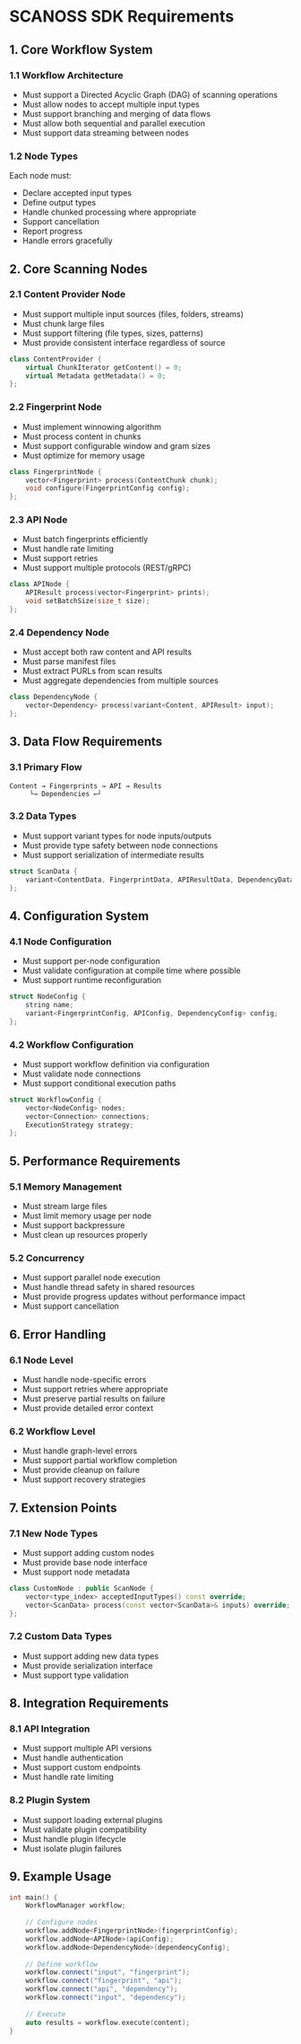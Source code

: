 # SCANOSS SDK Requirements

## 1. Core Workflow System

### 1.1 Workflow Architecture
- Must support a Directed Acyclic Graph (DAG) of scanning operations
- Must allow nodes to accept multiple input types
- Must support branching and merging of data flows
- Must allow both sequential and parallel execution
- Must support data streaming between nodes

### 1.2 Node Types
Each node must:
- Declare accepted input types
- Define output types
- Handle chunked processing where appropriate
- Support cancellation
- Report progress
- Handle errors gracefully

## 2. Core Scanning Nodes

### 2.1 Content Provider Node
- Must support multiple input sources (files, folders, streams)
- Must chunk large files
- Must support filtering (file types, sizes, patterns)
- Must provide consistent interface regardless of source
```cpp
class ContentProvider {
    virtual ChunkIterator getContent() = 0;
    virtual Metadata getMetadata() = 0;
};
```

### 2.2 Fingerprint Node
- Must implement winnowing algorithm
- Must process content in chunks
- Must support configurable window and gram sizes
- Must optimize for memory usage
```cpp
class FingerprintNode {
    vector<Fingerprint> process(ContentChunk chunk);
    void configure(FingerprintConfig config);
};
```

### 2.3 API Node
- Must batch fingerprints efficiently
- Must handle rate limiting
- Must support retries
- Must support multiple protocols (REST/gRPC)
```cpp
class APINode {
    APIResult process(vector<Fingerprint> prints);
    void setBatchSize(size_t size);
};
```

### 2.4 Dependency Node
- Must accept both raw content and API results
- Must parse manifest files
- Must extract PURLs from scan results
- Must aggregate dependencies from multiple sources
```cpp
class DependencyNode {
    vector<Dependency> process(variant<Content, APIResult> input);
};
```

## 3. Data Flow Requirements

### 3.1 Primary Flow
```
Content → Fingerprints → API → Results
     └→ Dependencies ←┘
```

### 3.2 Data Types
- Must support variant types for node inputs/outputs
- Must provide type safety between node connections
- Must support serialization of intermediate results
```cpp
struct ScanData {
    variant<ContentData, FingerprintData, APIResultData, DependencyData> data;
};
```

## 4. Configuration System

### 4.1 Node Configuration
- Must support per-node configuration
- Must validate configuration at compile time where possible
- Must support runtime reconfiguration
```cpp
struct NodeConfig {
    string name;
    variant<FingerprintConfig, APIConfig, DependencyConfig> config;
};
```

### 4.2 Workflow Configuration
- Must support workflow definition via configuration
- Must validate node connections
- Must support conditional execution paths
```cpp
struct WorkflowConfig {
    vector<NodeConfig> nodes;
    vector<Connection> connections;
    ExecutionStrategy strategy;
};
```

## 5. Performance Requirements

### 5.1 Memory Management
- Must stream large files
- Must limit memory usage per node
- Must support backpressure
- Must clean up resources properly

### 5.2 Concurrency
- Must support parallel node execution
- Must handle thread safety in shared resources
- Must provide progress updates without performance impact
- Must support cancellation

## 6. Error Handling

### 6.1 Node Level
- Must handle node-specific errors
- Must support retries where appropriate
- Must preserve partial results on failure
- Must provide detailed error context

### 6.2 Workflow Level
- Must handle graph-level errors
- Must support partial workflow completion
- Must provide cleanup on failure
- Must support recovery strategies

## 7. Extension Points

### 7.1 New Node Types
- Must support adding custom nodes
- Must provide base node interface
- Must support node metadata
```cpp
class CustomNode : public ScanNode {
    vector<type_index> acceptedInputTypes() const override;
    vector<ScanData> process(const vector<ScanData>& inputs) override;
};
```

### 7.2 Custom Data Types
- Must support adding new data types
- Must provide serialization interface
- Must support type validation

## 8. Integration Requirements

### 8.1 API Integration
- Must support multiple API versions
- Must handle authentication
- Must support custom endpoints
- Must handle rate limiting

### 8.2 Plugin System
- Must support loading external plugins
- Must validate plugin compatibility
- Must handle plugin lifecycle
- Must isolate plugin failures

## 9. Example Usage

```cpp
int main() {
    WorkflowManager workflow;
    
    // Configure nodes
    workflow.addNode<FingerprintNode>(fingerprintConfig);
    workflow.addNode<APINode>(apiConfig);
    workflow.addNode<DependencyNode>(dependencyConfig);
    
    // Define workflow
    workflow.connect("input", "fingerprint");
    workflow.connect("fingerprint", "api");
    workflow.connect("api", "dependency");
    workflow.connect("input", "dependency");
    
    // Execute
    auto results = workflow.execute(content);
}